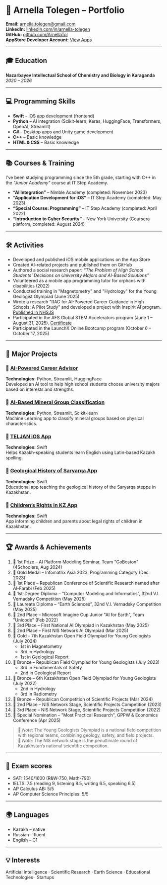 # 🌟 Arnella Tolegen – Portfolio

**Email:** arnella.tolegen@gmail.com  
**LinkedIn:** [linkedin.com/in/arnella-tolegen](https://www.linkedin.com/in/arnella-tolegen-bb3a90320?utm_source=share&utm_campaign=share_via&utm_content=profile&utm_medium=ios_app)  
**GitHub:** [github.com/ArnellaTol](https://github.com/ArnellaTol)  
**AppStore Developer Account:** [View Apps](https://apps.apple.com/kz/developer/asel-zhanbekova/id1660220813)

---

## 🎓 Education
**Nazarbayev Intellectual School of Chemistry and Biology in Karaganda**  
_2020 – 2026_

---

## 💻 Programming Skills
- **Swift** – iOS app development (frontend)  
- **Python** – AI integration (Scikit-learn, Keras, HuggingFace, Transformers, OpenAI, Streamlit)  
- **C#** – Desktop apps and Unity game development  
- **C++** – Basic knowledge  
- **HTML & CSS** – Basic knowledge

---

## 📚 Courses & Training
I've been studying programming since the 5th grade, starting with C++ in the *"Junior Academy"* course at IT Step Academy.

- **“AI Integration”** – Nimble Academy (completed: November 2023)  
- **“Application Development for iOS”** – IT Step Academy (completed: May 2023)  
- **“Special Course: Programming”** – IT Step Academy (completed: April 2022)  
- **“Introduction to Cyber Security”** – New York University (Coursera platform, completed: August 2024)

---

## 🛠️ Activities
- Developed and published iOS mobile applications on the App Store  
- Created AI-related projects and published them on GitHub  
- Authored a social research paper: *“The Problem of High School Students' Decisions on University Majors and AI-Based Solutions”*  
- Volunteered as a mobile app programming tutor for orphans with disabilities (2022)  
- Conducted training in "Magnetometry" and "Hydrology" for the Young Geologist Olympiad (June 2025)  
- Wrote a research "RAG for AI-Powered Career Guidance in High Schools: A Pilot Study" and developed a project with Inspirit AI program. [Published in NHSJS](https://nhsjs.com/2025/rag-for-ai-powered-career-guidance-in-high-schools-a-pilot-study/)
- Participated in the AFS Global STEM Accelerators program (June 1 – August 31, 2025). [Certificate](https://drive.google.com/file/d/1VKcYxrGr6n52JJBrrBg7DIaeCm1IJMCO/view?usp=drivesdk) 
- Participated in the LaunchX Online Bootcamp program (October 6 – October 17, 2025)

---

## 🚀 Major Projects

### 🔹 [AI-Powered Career Advisor](https://github.com/ArnellaTol/school-career-guidance-app)
**Technologies:** Python, Streamlit, HuggingFace  
Developed an AI tool to help high school students choose university majors based on interests and strengths.

### 🔹 [AI-Based Mineral Group Classification](https://github.com/ArnellaTol/Mineral_group_classification)  
**Technologies:** Python, Streamlit, Scikit-learn  
Machine Learning app to classify mineral groups based on physical characteristics.

### 🔹 [TELJAN iOS App](https://apps.apple.com/kz/app/teljan/id6469358403)  
**Technologies:** Swift  
Helps Kazakh-speaking students learn English using Latin-based Kazakh spelling.

### 🔹 [Geological History of Saryarqa App](https://apps.apple.com/kz/app/geological-history-of-saryarqa/id6450415302)  
**Technologies:** Swift  
Educational app teaching the geological history of the Saryarqa steppe in Kazakhstan.

### 🔹 [Children’s Rights in KZ App](https://apps.apple.com/kz/app/childrens-rights-in-kz/id6479046742)  
**Technologies:** Swift  
App informing children and parents about legal rights of children in Kazakhstan.

---

## 🏆 Awards & Achievements

1. 🥇 1st Prize – AI Platform Modeling Seminar, Team "GoBoston" (4Schoolers, Aug 2024)
2. 🥇 Gold Medal – Infomatrix Asia 2023, Programming Category (Dec 2023)
3. 🥇 1st Place – Republican Conference of Scientific Research named after Al-Farabi (Feb 2025)  
4. 🏅 1st-Degree Diploma – “Computer Modeling and Informatics”, 32nd V.I. Vernadsky Competition (May 2025)  
5. 🏅 Laureate Diploma – “Earth Sciences”, 32nd V.I. Vernadsky Competition (May 2025)
6. 🥈 2nd Place – Microsoft Imagine Cup Junior "AI for Earth", Team "Unicode" (Feb 2022) 
7. 🥉 3rd Place – First National AI Olympiad in Kazakhstan (May 2025)
8. 🥈 2nd Place – First NIS Network AI Olympiad (Mar 2025)
9. 🥇 Gold – 7th Kazakhstan Open Field Olympiad for Young Geologists (July 2024)  
   - 1st in Magnetometry  
   - 3rd in Hydrology  
   - 1st in Geological Report  
10. 🥉 Bronze – Republican Field Olympiad for Young Geologists (July 2023)  
    - 3rd in Fundamentals of Safety  
    - 2nd in Geological Report  
11. 🥉 Bronze – 6th Kazakhstan Open Field Olympiad for Young Geologists (July 2022)  
    - 2nd in Hydrology  
    - 3rd in Radiometry  
12. 🥉 Bronze – Republican Competition of Scientific Projects (Mar 2024)  
13. 🥈 2nd Place – NIS Network Stage, Scientific Projects Competition (2023)  
14. 🥉 3rd Place – NIS Network Stage, Scientific Projects Competition (2022)  
15. 🏅 Special Nomination – "Most Practical Research", GPPW & Economics Conference (Apr 2025)

> 🧭 *Note:* The Young Geologists Olympiad is a national field competition with regional teams, combining geology, safety, and field projects.  
> 🧪 *Note:* The NIS network stage is the penultimate round of Kazakhstan’s national scientific competition.

---

## 📝 Exam scores
- SAT: 1540/1600 (R&W-750, Math-790)
- IELTS: 7.5 (reading 9, listening 8.5, writing 6.5, speaking 6.5)
- AP Calculus AB: 5/5
- AP Computer Science Principles: 5/5

---

## 🌍 Languages
- Kazakh – native  
- Russian – fluent  
- English – C1

---

## 💡 Interests
Artificial Intelligence · Scientific Research · Earth Science · Educational Technologies · Startups
